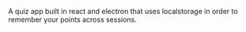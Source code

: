 A quiz app built in react and electron that uses localstorage in order to
remember your points across sessions.
